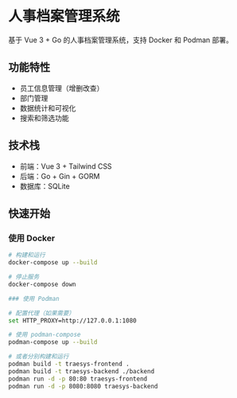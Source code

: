 # 人事档案管理系统

基于 Vue 3 + Go 的人事档案管理系统，支持 Docker 和 Podman 部署。

## 功能特性

- 员工信息管理（增删改查）
- 部门管理
- 数据统计和可视化
- 搜索和筛选功能

## 技术栈

- 前端：Vue 3 + Tailwind CSS
- 后端：Go + Gin + GORM
- 数据库：SQLite

## 快速开始

### 使用 Docker

```bash
# 构建和运行
docker-compose up --build

# 停止服务
docker-compose down

### 使用 Podman

# 配置代理（如果需要）
set HTTP_PROXY=http://127.0.0.1:1080

# 使用 podman-compose
podman-compose up --build

# 或者分别构建和运行
podman build -t traesys-frontend .
podman build -t traesys-backend ./backend
podman run -d -p 80:80 traesys-frontend
podman run -d -p 8080:8080 traesys-backend